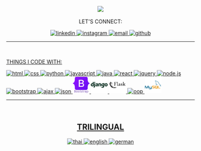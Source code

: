 <div align="center">
  <p>
    <img src="https://capsule-render.vercel.app/api?text=WELCOME!&animation=blinking&type=waving&color=0:B8E8D1,100:E38F95&fontColor=ffffff"/>
  </p>
  <p>LET'S CONNECT:</p>
    <a href="https://www.linkedin.com/in/tanapa-palmer"><img src="https://github-production-user-asset-6210df.s3.amazonaws.com/119079803/242725149-788e7d06-6aca-44a4-9580-524b4fc90407.png" alt="linkedin" width="45" height="45"/>
    <a href="https://www.instagram.com/ikq.tanapa/"><img src="https://github-production-user-asset-6210df.s3.amazonaws.com/119079803/242727252-120abc8f-a42d-4151-985b-fab587c8bcb1.png" alt="instagram" width="45" height="45"/>
    <a href="mailto:tanapa.palmer@gmail.com"><img src="https://github-production-user-asset-6210df.s3.amazonaws.com/119079803/242724866-4a4db4bf-aedb-449a-8bed-32d98199c719.png" alt="email" width="45" height="45"/>
    <a href="https://github.com/TanapaPalmer"><img src="https://cdn3.iconfinder.com/data/icons/brands-pack/240/github-512.png" alt="github" width="45" height="45"/>
</div>

<hr>

<div>
  <br>
  <p>THINGS I CODE WITH:</p>
  
  
  <img src="https://img.shields.io/badge/html-FAAFA2?logo=html5&logoColor=white&style=for-the-badge" alt="html" height="20"/>
  <img src="https://img.shields.io/badge/Css-C9E0EC?logo=css3&logoColor=white&style=for-the-badge" alt="css" height="20"/>
  <img src="https://img.shields.io/badge/python-9599B5?logo=python&logoColor=white&style=for-the-badge" alt="python" height="20"/>
  <img src="https://img.shields.io/badge/javascript-F7E3AF?logo=javascript&logoColor=white&style=for-the-badge" alt="javascript" height="20"/>
  <img src="https://img.shields.io/badge/java-D291BC?logo=java&logoColor=white&style=for-the-badge" alt="java" height="20"/>
  <img src="https://img.shields.io/badge/react-53C6D9?logo=react&logoColor=white&style=for-the-badge" alt="react" height="20"/>
  <img src="https://img.shields.io/badge/jquery-D7BDAA?logo=jquery&logoColor=white&style=for-the-badge" alt="jquery" height="20"/>
  <img src="https://img.shields.io/badge/node.js-7ED9CA?logo=node.js&logoColor=white&style=for-the-badge" alt="node.js" height="20"/>
  <img src="https://img.shields.io/badge/bootstrap-BCA8E6?logo=bootstrap&logoColor=white&style=for-the-badge" alt="bootstrap" height="20"/>

  <img src="https://th.bing.com/th/id/OIP.m_Ht_BZhIVmu4nDAL-bxoAHaHa?pid=ImgDet&rs=1" alt="ajax" width="45" height="45"/>
  <img src="https://png.pngtree.com/png-vector/20190413/ourlarge/pngtree-json-file-document-icon-png-image_938307.jpg" alt="json" width="45" height="45"/>
  <img src="https://raw.githubusercontent.com/devicons/devicon/1119b9f84c0290e0f0b38982099a2bd027a48bf1/icons/bootstrap/bootstrap-original-wordmark.svg" alt="bootstrap" height="45"/>


  <img src="https://raw.githubusercontent.com/devicons/devicon/1119b9f84c0290e0f0b38982099a2bd027a48bf1/icons/django/django-plain-wordmark.svg" alt="django" height="45"/>
  <img src="https://raw.githubusercontent.com/devicons/devicon/1119b9f84c0290e0f0b38982099a2bd027a48bf1/icons/flask/flask-original-wordmark.svg" alt="flask" height="45"/>
  <img src="https://elearning.univ-constantine2.dz/elearning/pluginfile.php/55865/course/overviewfiles/oop.jpg" alt="oop" width="45" height="45"/>

  <img src="https://raw.githubusercontent.com/devicons/devicon/1119b9f84c0290e0f0b38982099a2bd027a48bf1/icons/mysql/mysql-original-wordmark.svg" alt="mysql" height="45"/>

 </div>
 
 <hr>
 
 <div align="center">
  <br>
  <h2>TRILINGUAL</h2>
  <img src="https://cdn1.iconfinder.com/data/icons/ensign-11/512/254_Ensign_Flag_Nation_thailand-512.png" alt="thai" height="45"/>
  <img src="https://cdn2.iconfinder.com/data/icons/flags_gosquared/64/United-States_flat.png" alt="english" height="45"/>
  <img src="https://cdn2.iconfinder.com/data/icons/flags_gosquared/64/Germany_flat.png" alt="german" height="45"/>
 </div>
  





